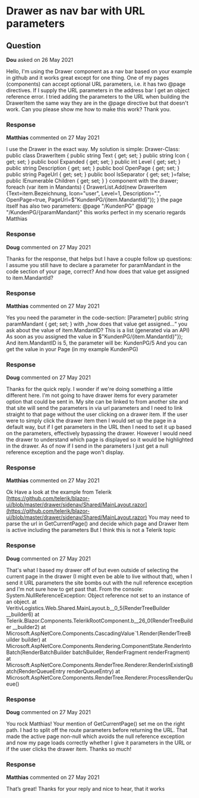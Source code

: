 # Drawer as nav bar with URL parameters

## Question

**Dou** asked on 26 May 2021

Hello, I'm using the Drawer component as a nav bar based on your example in github and it works great except for one thing. One of my pages (components) can accept optional URL parameters, i.e. it has two @page directives. If I supply the URL parameters in the address bar I get an object reference error. I tried adding the parameters to the URL when building the DrawerItem the same way they are in the @page directive but that doesn't work. Can you please show me how to make this work? Thank you.

### Response

**Matthias** commented on 27 May 2021

I use the Drawer in the exact way. My solution is simple: Drawer-Class: public class DrawerItem { public string Text { get; set; } public string Icon { get; set; } public bool Expanded { get; set; } public int Level { get; set; } public string Description { get; set; } public bool OpenPage { get; set; } public string PageUrl { get; set; } public bool IsSeparator { get; set; }=false; public IEnumerable<DrawerItem> Children { get; set; } } component with the drawer; foreach (var item in Mandants) { DrawerList.Add(new DrawerItem {Text=item.Bezeichnung, Icon="user", Level=1, Description=".", OpenPage=true, PageUrl=$"KundenPG/{item.MandantId}"}); } the page itself has also two parameters: @page "/KundenPG" @page "/KundenPG/{paramMandant}" this works perfect in my scenario regards Matthias

### Response

**Doug** commented on 27 May 2021

Thanks for the response, that helps but I have a couple follow up questions: I assume you still have to declare a parameter for paramMandant in the code section of your page, correct? And how does that value get assigned to item.MandantId?

### Response

**Matthias** commented on 27 May 2021

Yes you need the parameter in the code-section: [Parameter] public string paramMandant { get; set; } with „how does that value get assigned...“ you ask about the value of item.MandantID? This is a list (generated via an API) As soon as you assigned the value in $"KundenPG/{item.MandantId}"}); And item.MandantID is 5, the parameter will be: KundenPG/5 And you can get the value in your Page (in my example KundenPG)

### Response

**Doug** commented on 27 May 2021

Thanks for the quick reply. I wonder if we're doing something a little different here. I'm not going to have drawer items for every parameter option that could be sent in. My site can be linked to from another site and that site will send the parameters in via url parameters and I need to link straight to that page without the user clicking on a drawer item. If the user were to simply click the drawer item then I would set up the page in a default way, but if I get parameters in the URL then I need to set it up based on the parameters, effectively bypassing the drawer. However I would need the drawer to understand which page is displayed so it would be highlighted in the drawer. As of now if I send in the parameters I just get a null reference exception and the page won't display.

### Response

**Matthias** commented on 27 May 2021

Ok Have a look at the example from Telerik [https://github.com/telerik/blazor-ui/blob/master/drawer/sidenav/Shared/MainLayout.razor](https://github.com/telerik/blazor-ui/blob/master/drawer/sidenav/Shared/MainLayout.razor) You may need to parse the url in GetCurrentPage() and decide which page and Drawer Item is active including the parameters But I think this is not a Telerik topic

### Response

**Doug** commented on 27 May 2021

That's what I based my drawer off of but even outside of selecting the current page in the drawer (I might even be able to live without that), when I send it URL parameters the site bombs out with the null reference exception and I'm not sure how to get past that. From the console: System.NullReferenceException: Object reference not set to an instance of an object. at VeritivLogistics.Web.Shared.MainLayout.<BuildRenderTree>b__0_5(RenderTreeBuilder __builder6) at Telerik.Blazor.Components.TelerikRootComponent.<BuildRenderTree>b__26_0(RenderTreeBuilder __builder2) at Microsoft.AspNetCore.Components.CascadingValue`1.Render(RenderTreeBuilder builder) at Microsoft.AspNetCore.Components.Rendering.ComponentState.RenderIntoBatch(RenderBatchBuilder batchBuilder, RenderFragment renderFragment) at Microsoft.AspNetCore.Components.RenderTree.Renderer.RenderInExistingBatch(RenderQueueEntry renderQueueEntry) at Microsoft.AspNetCore.Components.RenderTree.Renderer.ProcessRenderQueue()

### Response

**Doug** commented on 27 May 2021

You rock Matthias! Your mention of GetCurrentPage() set me on the right path. I had to split off the route parameters before returning the URL. That made the active page non-null which avoids the null reference exception and now my page loads correctly whether I give it parameters in the URL or if the user clicks the drawer item. Thanks so much!

### Response

**Matthias** commented on 27 May 2021

That’s great! Thanks for your reply and nice to hear, that it works
